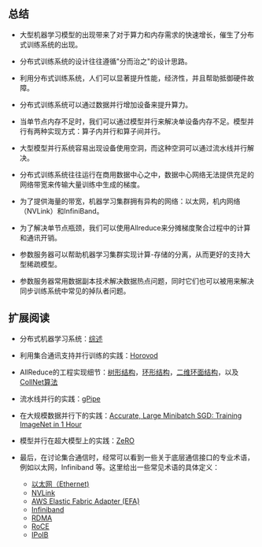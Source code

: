 ## 总结

-   大型机器学习模型的出现带来了对于算力和内存需求的快速增长，催生了分布式训练系统的出现。

-   分布式训练系统的设计往往遵循"分而治之"的设计思路。

-   利用分布式训练系统，人们可以显著提升性能，经济性，并且帮助抵御硬件故障。

-   分布式训练系统可以通过数据并行增加设备来提升算力。

-   当单节点内存不足时，我们可以通过模型并行来解决单设备内存不足。模型并行有两种实现方式：算子内并行和算子间并行。

-   大型模型并行系统容易出现设备使用空洞，而这种空洞可以通过流水线并行解决。

-   分布式训练系统往往运行在商用数据中心之中，数据中心网络无法提供充足的网络带宽来传输大量训练中生成的梯度。

-   为了提供海量的带宽，机器学习集群拥有异构的网络：以太网，机内网络（NVLink）和InfiniBand。

-   为了解决单节点瓶颈，我们可以使用Allreduce来分摊梯度聚合过程中的计算和通讯开销。

-   参数服务器可以帮助机器学习集群实现计算-存储的分离，从而更好的支持大型稀疏模型。

-   参数服务器常用数据副本技术解决数据热点问题，同时它们也可以被用来解决同步训练系统中常见的掉队者问题。


## 扩展阅读

- 分布式机器学习系统：[综述](https://dl.acm.org/doi/abs/10.1145/3377454)

- 利用集合通讯支持并行训练的实践：[Horovod](https://arxiv.org/abs/1802.05799)

- AllReduce的工程实现细节：[树形结构](https://developer.nvidia.com/blog/massively-scale-deep-learning-training-nccl-2-4/)，[环形结构](https://github.com/baidu-research/baidu-allreduce)，[二维环面结构](https://arxiv.org/abs/1811.05233)，以及[CollNet算法](https://github.com/NVIDIA/nccl/issues/320)

- 流水线并行的实践：[gPipe](https://arxiv.org/abs/1811.06965)

- 在大规模数据并行下的实践：[Accurate, Large Minibatch SGD: Training ImageNet in 1 Hour](https://arxiv.org/abs/1706.02677)

- 模型并行在超大模型上的实践：[ZeRO](https://arxiv.org/abs/1910.02054)

- 最后，在讨论集合通信时，经常可以看到一些关于底层通信接口的专业术语，例如以太网，Infiniband 等。这里给出一些常见术语的具体定义：

  * [以太网（Ethernet)](https://web.archive.org/web/20181222184046/http://www.mef.net/Assets/White_Papers/Metro-Ethernet-Services.pdf)
  * [NVLink](https://devblogs.nvidia.com/parallelforall/how-nvlink-will-enable-faster-easier-multi-gpu-computing/)
  * [AWS Elastic Fabric Adapter (EFA)](https://aws.amazon.com/cn/hpc/efa/)
  * [Infiniband](https://www.infinibandta.org/about-infiniband/)
  * [RDMA](http://reports.ias.ac.in/report/12829/understanding-the-concepts-and-mechanisms-of-rdma)
  * [RoCE](https://www.roceinitiative.org/about-overview/)
  * [IPoIB](https://www.ibm.com/docs/en/aix/7.2?topic=protocol-internet-over-infiniband-ipoib)